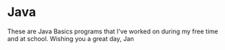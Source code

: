 # Java
These are Java Basics programs that I've worked on during my free time and at school.
Wishing you a great day,
Jan
